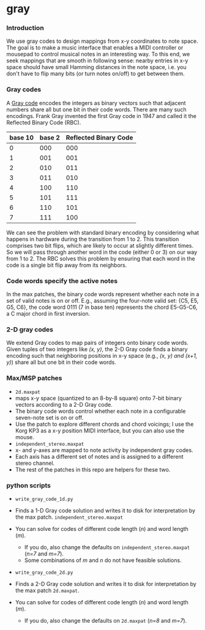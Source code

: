 # gray
### Introduction
We use gray codes to design mappings from x-y coordinates to note space.
The goal is to make a music interface that enables a MIDI controller or mousepad to control musical notes in an interesting way.
To this end, we seek mappings that are smooth in following sense: nearby entries in x-y space should have small Hamming distances in the note space, i.e. you don't have to flip many bits (or turn notes on/off) to get between them.

### Gray codes
A [Gray code](https://en.wikipedia.org/wiki/Gray_code) encodes the integers as binary vectors such that adjacent numbers share all but one bit in their code words.
There are many such encodings.
Frank Gray invented the first Gray code in 1947 and called it the Reflected Binary Code (RBC).

base 10 | base 2 | Reflected Binary Code |
------- | ------ | --------------------- |
0 | 000 | 000
1 | 001 | 001
2 | 010 | 011
3 | 011 | 010
4 | 100 | 110
5 | 101 | 111
6 | 110 | 101
7 | 111 | 100

We can see the problem with standard binary encoding by considering what happens in hardware during the transition from 1 to 2.
This transition comprises two bit flips, which are likely to occur at slightly different times.
So we will pass through another word in the code (either 0 or 3) on our way from 1 to 2.
The RBC solves this problem by ensuring that each word in the code is a single bit flip away from its neighbors.

### Code words specify the active notes
In the max patches, the binary code words represent whether each note in a set of valid notes is on or off.
E.g., assuming the four-note valid set: {C5, E5, G5, C6}, the code word 0111 (7 in base ten) represents the chord E5-G5-C6, a C major chord in first inversion.

### 2-D gray codes
We extend Gray codes to map pairs of integers onto binary code words.
Given tuples of two integers like _(x, y)_, the 2-D Gray code finds a binary encoding such that neighboring positions in x-y space (e.g., _(x, y) and (x+1, y)_) share all but one bit in their code words.

### Max/MSP patches
* `2d.maxpat`
 * maps x-y space (quantized to an 8-by-8 square) onto 7-bit binary vectors according to a 2-D Gray code.
 * The binary code words control whether each note in a configurable seven-note set is on or off.
 * Use the patch to explore different chords and chord voicings; I use the Korg KP3 as a x-y position MIDI interface, but you can also use the mouse.
* `independent_stereo.maxpat`
 * x- and y-axes are mapped to note activity by  independent gray codes.
 * Each axis has a different set of notes and is assigned to a different stereo channel.
* The rest of the patches in this repo are helpers for these two.

### python scripts
* `write_gray_code_1d.py`
 * Finds a 1-D Gray code solution and writes it to disk for interpretation by the max patch. `independent_stereo.maxpat`
 * You can solve for codes of different code length (_n_) and word length (_m_).
   * If you do, also change the defaults on `independent_stereo.maxpat` (_n=7_ and _m=7_).
   * Some combinations of _m_ and _n_ do not have feasible solutions.

* `write_gray_code_2d.py`
 * Finds a 2-D Gray code solution and writes it to disk for interpretation by the max patch `2d.maxpat`.
 * You can solve for codes of different code length (_n_) and word length (_m_).
   * If you do, also change the defaults on `2d.maxpat` (_n=8_ and _m=7_).

